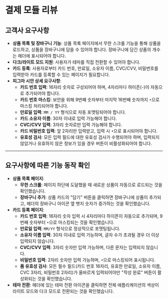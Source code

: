 # 결제 모듈 리뷰

## 고객사 요구사항

- **상품 목록 및 장바구니 기능**: 상품 목록 페이지에서 무한 스크롤 기능을 통해 상품을 로드하고, 상품을 장바구니에 담을 수 있어야 합니다. 장바구니에 담긴 상품의 개수는 헤더에 표시되어야 합니다.
- **다크/라이트 모드 지원**: 사용자가 테마를 직접 전환할 수 있어야 합니다.
- **카드 등록**: 사용자로부터 카드 번호, 만료일, 소유자 이름, CVC/CVV, 비밀번호를 입력받아 카드를 등록할 수 있는 페이지가 필요합니다.
- **피그마 시안 상세 요구사항**:
  - **카드 번호 입력**: 16자리 숫자로 구성되어야 하며, 4자리마다 하이픈(-)이 자동으로 추가되어야 합니다.
  - **카드 번호 마스킹**: 보안을 위해 9번째 숫자부터 마지막 16번째 숫자까지 `•`으로 마스킹 처리되어야 합니다.
  - **만료일 입력**: `MM / YY` 형식으로 자동 포맷팅되어야 합니다.
  - **카드 소유자 이름**: 30자 이내로 입력 가능해야 합니다.
  - **CVC/CVV 입력**: 3자리 숫자로만 입력 가능해야 합니다.
  - **카드 비밀번호 입력**: 앞 2자리만 입력받고, 입력 시 `•`으로 표시되어야 합니다.
  - **유효성 검사**: 모든 입력 필드에 대한 유효성 검사가 수행되어야 하며, 입력되지 않았거나 유효하지 않은 정보가 있을 경우 버튼이 비활성화되어야 합니다.

---

## 요구사항에 따른 기능 동작 확인

- **상품 목록 페이지**:
  - **무한 스크롤**: 페이지 하단에 도달했을 때 새로운 상품이 자동으로 로드되는 것을 확인했습니다.
  - **장바구니 추가**: 상품 카드의 "담기" 버튼을 클릭하면 장바구니에 상품이 추가되고, 헤더의 장바구니 아이콘 옆 뱃지 숫자가 증가하는 것을 확인했습니다.
- **카드 등록 페이지**:
  - **카드 번호 입력**: 16자리 숫자 입력 시 4자리마다 하이픈이 자동으로 추가되며, 9번째 숫자부터 `•`으로 마스킹되는 것을 확인했습니다.
  - **만료일 입력**: `MM/YY` 형식으로 정상적으로 포맷팅됩니다.
  - **소유자 이름 입력**: 30자 이내로 입력 가능하며, 글자 수가 초과될 경우 더 이상 입력되지 않습니다.
  - **CVC/CVV 입력**: 3자리 숫자만 입력 가능하며, 다른 문자는 입력되지 않습니다.
  - **비밀번호 입력**: 2자리 숫자만 입력 가능하며, `•`으로 마스킹되어 표시됩니다.
  - **폼 유효성 검사**: 모든 필수 필드(카드 번호 16자리, 유효한 만료일, 소유자 이름, CVC 3자리, 비밀번호 2자리)가 올바르게 입력되어야만 "작성 완료" 버튼이 활성화되는 것을 확인했습니다.
- **테마 전환**: 헤더에 있는 테마 전환 아이콘을 클릭하면 전체 애플리케이션의 색상이 라이트 모드와 다크 모드로 전환되는 것을 확인했습니다.
